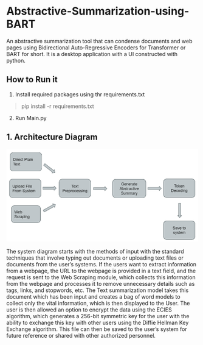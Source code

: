 # Abstractive-Summarization-using-BART
An abstractive summarization tool that can condense documents and web pages using Bidirectional Auto-Regressive Encoders for Transformer or BART for short. It is a desktop application with a UI constructed with python.

## How to Run it
  1. Install required packages using thr requirements.txt 
  > pip install -r requirements.txt
  2. Run Main.py


## 1. Architecture Diagram
![Architecture Diagram](https://github.com/Srinivas-Natarajan/Abstractive-Summarization-using-BART/blob/main/images/Architecture%20Diagram.png)

<p>
The system diagram starts with the methods of input with the standard techniques that involve typing out documents or uploading text files or documents from the user’s systems. If the users want to extract information from a webpage, the URL to the webpage is provided in a text field, and the request is sent to the Web Scraping module, which collects this information from the webpage and processes it to remove unnecessary details such as tags, links, and stopwords, etc. The Text summarization model takes this document which has been input and creates a bag of word models to collect only the vital information, which is then displayed to the User. The user is then allowed an option to encrypt the data using the ECIES algorithm, which generates a 256-bit symmetric key for the user with the ability to exchange this key with other users using the Diffie Hellman Key Exchange algorithm. This file can then be saved to the user’s system for future reference or shared with other authorized personnel.
</p>
